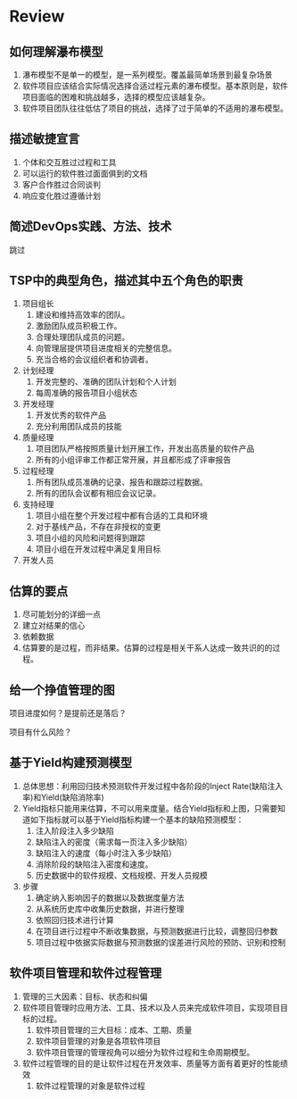 # Review

## 如何理解瀑布模型

1. 瀑布模型不是单一的模型，是一系列模型。覆盖最简单场景到最复杂场景
2. 软件项目应该结合实际情况选择合适过程元素的瀑布模型。基本原则是，软件项目面临的困难和挑战越多，选择的模型应该越复杂。
3. 软件项目团队往往低估了项目的挑战，选择了过于简单的不适用的瀑布模型。

## 描述敏捷宣言

1. 个体和交互胜过过程和工具
2. 可以运行的软件胜过面面俱到的文档
3. 客户合作胜过合同谈判
4. 响应变化胜过遵循计划

## 简述DevOps实践、方法、技术

跳过

## TSP中的典型角色，描述其中五个角色的职责

1. 项目组长
   1. 建设和维持高效率的团队。
   2. 激励团队成员积极工作。
   3. 合理处理团队成员的问题。
   4. 向管理层提供项目进度相关的完整信息。
   5. 充当合格的会议组织者和协调者。
2. 计划经理
   1. 开发完整的、准确的团队计划和个人计划
   2. 每周准确的报告项目小组状态
3. 开发经理
   1. 开发优秀的软件产品
   2. 充分利用团队成员的技能
4. 质量经理
   1. 项目团队严格按照质量计划开展工作，开发出高质量的软件产品
   2. 所有的小组评审工作都正常开展，并且都形成了评审报告
5. 过程经理
   1. 所有团队成员准确的记录、报告和跟踪过程数据。
   2. 所有的团队会议都有相应会议记录。
6. 支持经理
   1. 项目小组在整个开发过程中都有合适的工具和环境
   2. 对于基线产品，不存在非授权的变更
   3. 项目小组的风险和问题得到跟踪
   4. 项目小组在开发过程中满足复用目标
7. 开发人员

## 估算的要点

1. 尽可能划分的详细一点
2. 建立对结果的信心
3. 依赖数据
4. 估算要的是过程，而非结果。估算的过程是相关干系人达成一致共识的的过程。

## 给一个挣值管理的图

项目进度如何？是提前还是落后？

项目有什么风险？

## 基于Yield构建预测模型

1. 总体思想：利用回归技术预测软件开发过程中各阶段的Inject Rate(缺陷注入率)和Yield(缺陷消除率)
2. Yield指标只能用来估算，不可以用来度量。结合Yield指标和上图，只需要知道如下指标就可以基于Yield指标构建一个基本的缺陷预测模型：
   1. 注入阶段注入多少缺陷
   2. 缺陷注入的密度（需求每一页注入多少缺陷）
   3. 缺陷注入的速度（每小时注入多少缺陷）
   4. 消除阶段的缺陷注入密度和速度。
   5. 历史数据中的软件规模、文档规模、开发人员规模
3. 步骤
   1. 确定纳入影响因子的数据以及数据度量方法
   2. 从系统历史库中收集历史数据，并进行整理
   3. 依照回归技术进行计算
   4. 在项目进行过程中不断收集数据，与预测数据进行比较，调整回归参数
   5. 项目过程中依据实际数据与预测数据的误差进行风险的预防、识别和控制

## 软件项目管理和软件过程管理

1. 管理的三大因素：目标、状态和纠偏
2. 软件项目管理时应用方法、工具、技术以及人员来完成软件项目，实现项目目标的过程。
   1. 软件项目管理的三大目标：成本、工期、质量
   2. 软件项目管理的对象是各项软件项目
   3. 软件项目管理的管理视角可以细分为软件过程和生命周期模型。
3. 软件过程管理的目的是让软件过程在开发效率、质量等方面有着更好的性能绩效
   1. 软件过程管理的对象是软件过程
